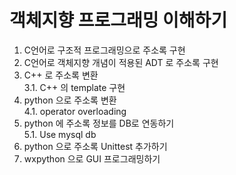 # 객체지향 프로그래밍 이해하기

1. C언어로 구조적 프로그래밍으로 주소록 구현
2. C언어로 객체지향 개념이 적용된 ADT 로 주소록 구현
3. C++ 로 주소록 변환<br>
3.1.  C++ 의 template 구현
4. python 으로 주소록 변환<br>
4.1. operator overloading
5. python 에 주소록 정보를 DB로 연동하기<br>
5.1. Use mysql db
6. python 으로 주소록 Unittest 추가하기
7. wxpython 으로 GUI 프로그래밍하기
